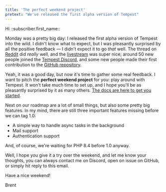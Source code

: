 ```yaml
---
title: 'The perfect weekend project'
pretext: "We've released the first alpha version of Tempest"
---
```


Hi ::subscriber.first_name::

Monday was a pretty big day: I released the first alpha version of Tempest into the wild. I didn't know what to expect, but I was pleasantly surprised by all the positive feedback — I didn't expect it to go _that_ well. The thread on [Reddit](https://www.reddit.com/r/PHP/comments/1fi2dny/introducing_tempest_the_framework_that_gets_out/) did _really_ well, and the [livestream](https://www.youtube.com/watch?v=zKwXyEbnyoI) was super nice; around 50 new people joined the [Tempest Discord](https://discord.gg/pPhpTGUMPQ), and some new people made their first contribution to the [GitHub repository](https://github.com/tempestphp/tempest-framework).

Yeah, it was a good day, but now it's time to gather some real feedback. I want to pitch the **perfect weekend project** for you: play around with Tempest. It won't take much time to set up, and I hope you'll be as pleasantly surprised by it as many others. [The docs are here to get you started](https://tempestphp.com/docs/framework/01-getting-started).

Next on our roadmap are a lot of small things, but also some pretty big features. In my mind, there are still three important features missing before we can tag 1.0:

- A simple way to handle async tasks in the background
- Mail support
- Authentication support

And, of course, we're waiting for PHP 8.4 before 1.0 anyway.

Well, I hope you give it a try over the weekend, and let me know your thoughts, you can always contact me on Discord, open on issue on GitHub, or simply hit reply to this email.

Have a nice weekend!

Brent